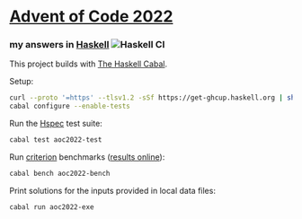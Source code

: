 # [Advent of Code 2022](https://adventofcode.com/2022)
### my answers in [Haskell](https://www.haskell.org/) ![Haskell CI](https://github.com/ephemient/aoc2022/workflows/Haskell%20CI/badge.svg)

This project builds with [The Haskell Cabal](https://www.haskell.org/cabal/).

Setup:

```sh
curl --proto '=https' --tlsv1.2 -sSf https://get-ghcup.haskell.org | sh
cabal configure --enable-tests
```

Run the [Hspec](https://hspec.github.io/) test suite:

```sh
cabal test aoc2022-test
```

Run [criterion](http://www.serpentine.com/criterion/) benchmarks ([results online](https://ephemient.github.io/aoc2022/aoc2022-bench.html)):

```sh
cabal bench aoc2022-bench
```

Print solutions for the inputs provided in local data files:

```sh
cabal run aoc2022-exe
```
